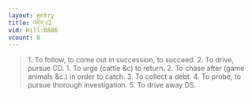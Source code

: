 ```yaml
---
layout: entry
title: འདེད་√2
vid: Hill:0886
vcount: 0
---
```

> 1\. To follow, to come out in succession, to succeed\. 2\. To drive, pursue CD\. 1\. To urge (cattle &c) to return\. 2\. To chase after (game animals &c\.) in order to catch\. 3\. To collect a debt\. 4\. To probe, to pursue thorough investigation\. 5\. To drive away DS\.


